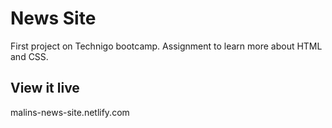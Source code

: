 # News Site

First project on Technigo bootcamp. Assignment to learn more about HTML and CSS.


## View it live

malins-news-site.netlify.com
